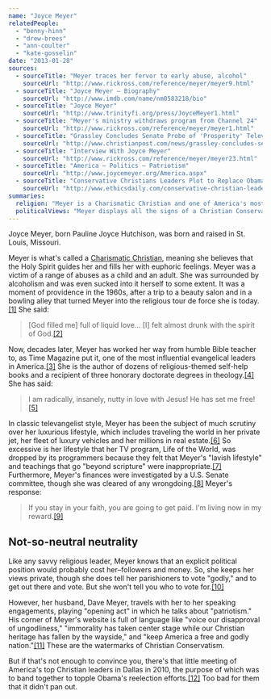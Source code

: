 ```yaml
---
name: "Joyce Meyer"
relatedPeople:
  - "benny-hinn"
  - "drew-brees"
  - "ann-coulter"
  - "kate-gosselin"
date: "2013-01-28"
sources:
  - sourceTitle: "Meyer traces her fervor to early abuse, alcohol"
    sourceUrl: "http://www.rickross.com/reference/meyer/meyer9.html"
  - sourceTitle: "Joyce Meyer – Biography"
    sourceUrl: "http://www.imdb.com/name/nm0583218/bio"
  - sourceTitle: "Joyce Meyer"
    sourceUrl: "http://www.trinityfi.org/press/JoyceMeyer1.html"
  - sourceTitle: "Meyer's ministry withdraws program from Channel 24"
    sourceUrl: "http://www.rickross.com/reference/meyer/meyer1.html"
  - sourceTitle: "Grassley Concludes Senate Probe of 'Prosperity' Televangelists"
    sourceUrl: "http://www.christianpost.com/news/grassley-concludes-senate-probe-of-prosperity-televangelists-48383/"
  - sourceTitle: "Interview With Joyce Meyer"
    sourceUrl: "http://www.rickross.com/reference/meyer/meyer23.html"
  - sourceTitle: "America – Politics – Patriotism"
    sourceUrl: "http://www.joycemeyer.org/America.aspx"
  - sourceTitle: "Conservative Christians Leaders Plot to Replace Obama"
    sourceUrl: "http://www.ethicsdaily.com/conservative-christian-leaders-plot-to-replace-obama-cms-17004"
summaries:
  religion: "Meyer is a Charismatic Christian and one of America's most successful Christian speakers/writers."
  politicalViews: "Meyer displays all the signs of a Christian Conservative, though she maintains political neutrality."
---
```


Joyce Meyer, born Pauline Joyce Hutchison, was born and raised in St. Louis, Missouri.

Meyer is what's called a [Charismatic Christian](http://en.wikipedia.org/wiki/Charismatic_Christianity), meaning she believes that the Holy Spirit guides her and fills her with euphoric feelings. Meyer was a victim of a range of abuses as a child and an adult. She was surrounded by alcoholism and was even sucked into it herself to some extent. It was a moment of providence in the 1960s, after a trip to a beauty salon and in a bowling alley that turned Meyer into the religious tour de force she is today.<a class="source-citation" href="#http%3A%2F%2Fwww.rickross.com%2Freference%2Fmeyer%2Fmeyer9.html" title="Meyer traces her fervor to early abuse, alcohol">[1]</a> She said:

>[God filled me] full of liquid love… [I] felt almost drunk with the spirit of God.<a class="source-citation" href="#http%3A%2F%2Fwww.rickross.com%2Freference%2Fmeyer%2Fmeyer9.html" title="Meyer traces her fervor to early abuse, alcohol">[2]</a>

Now, decades later, Meyer has worked her way from humble Bible teacher to, as Time Magazine put it, one of the most influential evangelical leaders in America.<a class="source-citation" href="#http%3A%2F%2Fwww.imdb.com%2Fname%2Fnm0583218%2Fbio" title="Joyce Meyer – Biography">[3]</a> She is the author of dozens of religious-themed self-help books and a recipient of three honorary doctorate degrees in theology.<a class="source-citation" href="#http%3A%2F%2Fwww.imdb.com%2Fname%2Fnm0583218%2Fbio" title="Joyce Meyer – Biography">[4]</a> She has said:

>I am radically, insanely, nutty in love with Jesus! He has set me free!<a class="source-citation" href="#http%3A%2F%2Fwww.imdb.com%2Fname%2Fnm0583218%2Fbio" title="Joyce Meyer – Biography">[5]</a>

In classic televangelist style, Meyer has been the subject of much scrutiny over her luxurious lifestyle, which includes traveling the world in her private jet, her fleet of luxury vehicles and her millions in real estate.<a class="source-citation" href="#http%3A%2F%2Fwww.trinityfi.org%2Fpress%2FJoyceMeyer1.html" title="Joyce Meyer">[6]</a> So excessive is her lifestyle that her TV program, Life of the World, was dropped by its programmers because they felt that Meyer's "lavish lifestyle" and teachings that go "beyond scripture" were inappropriate.<a class="source-citation" href="#http%3A%2F%2Fwww.rickross.com%2Freference%2Fmeyer%2Fmeyer1.html" title="Meyer&apos;s ministry withdraws program from Channel 24">[7]</a> Furthermore, Meyer's finances were investigated by a U.S. Senate committee, though she was cleared of any wrongdoing.<a class="source-citation" href="#http%3A%2F%2Fwww.christianpost.com%2Fnews%2Fgrassley-concludes-senate-probe-of-prosperity-televangelists-48383%2F" title="Grassley Concludes Senate Probe of &apos;Prosperity&apos; Televangelists">[8]</a> Meyer's response:

>If you stay in your faith, you are going to get paid. I'm living now in my reward.<a class="source-citation" href="#http%3A%2F%2Fwww.trinityfi.org%2Fpress%2FJoyceMeyer1.html" title="Joyce Meyer">[9]</a>

## 

## Not-so-neutral neutrality

Like any savvy religious leader, Meyer knows that an explicit political position would probably cost her–followers and money. So, she keeps her views private, though she does tell her parishioners to vote "godly," and to get out there and vote. But she won't tell you who to vote for.<a class="source-citation" href="#http%3A%2F%2Fwww.rickross.com%2Freference%2Fmeyer%2Fmeyer23.html" title="Interview With Joyce Meyer">[10]</a>

However, her husband, Dave Meyer, travels with her to her speaking engagements, playing "opening act" in which he talks about "patriotism." His corner of Meyer's website is full of language like "voice our disapproval of ungodliness," "immorality has taken center stage while our Christian heritage has fallen by the wayside," and "keep America a free and godly nation."<a class="source-citation" href="#http%3A%2F%2Fwww.joycemeyer.org%2FAmerica.aspx" title="America – Politics – Patriotism">[11]</a> These are the watermarks of Christian Conservatism.

But if that's not enough to convince you, there's that little meeting of America's top Christian leaders in Dallas in 2010, the purpose of which was to band together to topple Obama's reelection efforts.<a class="source-citation" href="#http%3A%2F%2Fwww.ethicsdaily.com%2Fconservative-christian-leaders-plot-to-replace-obama-cms-17004" title="Conservative Christians Leaders Plot to Replace Obama">[12]</a> Too bad for them that it didn't pan out.